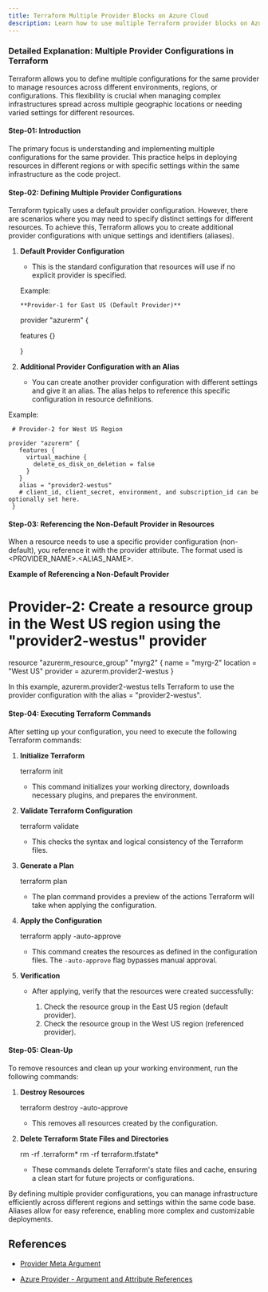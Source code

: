 ```yaml
---
title: Terraform Multiple Provider Blocks on Azure Cloud
description: Learn how to use multiple Terraform provider blocks on Azure Cloud
---
```


### Detailed Explanation: Multiple Provider Configurations in Terraform

Terraform allows you to define multiple configurations for the same provider to manage resources across different environments, regions, or configurations. This flexibility is crucial when managing complex infrastructures spread across multiple geographic locations or needing varied settings for different resources.

#### Step-01: Introduction

The primary focus is understanding and implementing multiple configurations for the same provider. This practice helps in deploying resources in different regions or with specific settings within the same infrastructure as the code project.

#### Step-02: Defining Multiple Provider Configurations

Terraform typically uses a default provider configuration. However, there are scenarios where you may need to specify distinct settings for different resources. To achieve this, Terraform allows you to create additional provider configurations with unique settings and identifiers (aliases).

1. **Default Provider Configuration**

   - This is the standard configuration that resources will use if no explicit provider is specified.
 
   Example:
   
       **Provider-1 for East US (Default Provider)**
   
     provider "azurerm" {

      features {}

     }
   

3. **Additional Provider Configuration with an Alias**

    - You can create another provider configuration with different settings and give it an alias. The alias helps to reference this specific configuration in resource definitions.
   
  Example:
   
     # Provider-2 for West US Region

    provider "azurerm" {
       features {
         virtual_machine {
           delete_os_disk_on_deletion = false
         }
       }
       alias = "provider2-westus"
       # client_id, client_secret, environment, and subscription_id can be optionally set here.
     }
     

#### Step-03: Referencing the Non-Default Provider in Resources

When a resource needs to use a specific provider configuration (non-default), you reference it with the provider attribute. The format used is <PROVIDER_NAME>.<ALIAS_NAME>.

**Example of Referencing a Non-Default Provider**
 
  # Provider-2: Create a resource group in the West US region using the "provider2-westus" provider

   resource "azurerm_resource_group" "myrg2" {
    name     = "myrg-2"
    location = "West US"
    provider = azurerm.provider2-westus
  }
  

In this example, azurerm.provider2-westus tells Terraform to use the provider configuration with the alias = "provider2-westus".

#### Step-04: Executing Terraform Commands

After setting up your configuration, you need to execute the following Terraform commands:

1. **Initialize Terraform**
   
   terraform init
   
   - This command initializes your working directory, downloads necessary plugins, and prepares the environment.

2. **Validate Terraform Configuration**
   
   terraform validate
   
   - This checks the syntax and logical consistency of the Terraform files.

3. **Generate a Plan**
   
   terraform plan
   
   - The plan command provides a preview of the actions Terraform will take when applying the configuration.

4. **Apply the Configuration**
   
   terraform apply -auto-approve
   
   - This command creates the resources as defined in the configuration files. The `-auto-approve` flag bypasses manual approval.

5. **Verification**

   - After applying, verify that the resources were created successfully:
   
     1. Check the resource group in the East US region (default provider).
     2. Check the resource group in the West US region (referenced provider).

#### Step-05: Clean-Up

To remove resources and clean up your working environment, run the following commands:

1. **Destroy Resources**
   
   terraform destroy -auto-approve
   
   - This removes all resources created by the configuration.

2. **Delete Terraform State Files and Directories**
   
   rm -rf .terraform*
   rm -rf terraform.tfstate*
   
   - These commands delete Terraform's state files and cache, ensuring a clean start for future projects or configurations.

By defining multiple provider configurations, you can manage infrastructure efficiently across different regions and settings within the same code base. Aliases allow for easy reference, enabling more complex and customizable deployments.

## References

- [Provider Meta Argument](https://www.terraform.io/docs/configuration/meta-arguments/resource-provider.html)

- [Azure Provider - Argument and Attribute References](https://registry.terraform.io/providers/hashicorp/azurerm/latest/docs)
